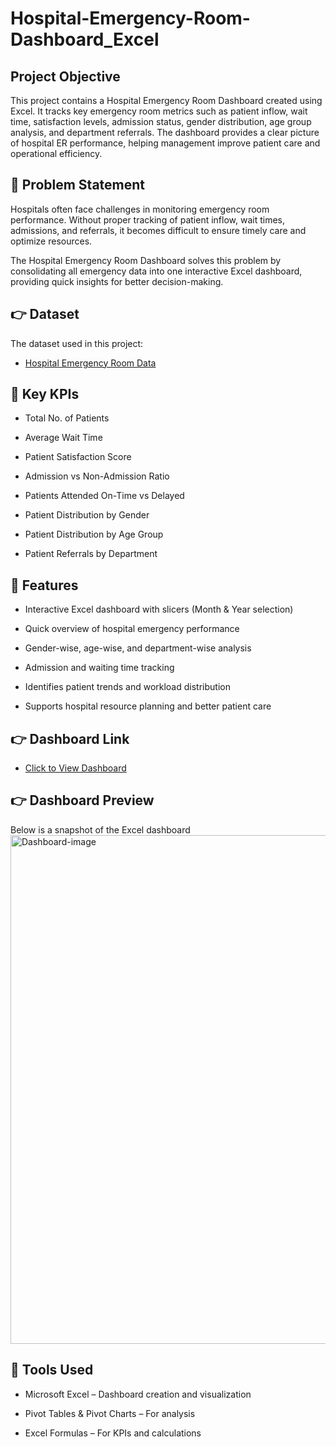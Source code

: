 # Hospital-Emergency-Room-Dashboard_Excel
## Project Objective 
This project contains a Hospital Emergency Room Dashboard created using Excel. It tracks key emergency room metrics such as patient inflow, wait time, satisfaction levels, admission status, gender distribution, age group analysis, and department referrals. The dashboard provides a clear picture of hospital ER performance, helping management improve patient care and operational efficiency.

## 📌 Problem Statement
Hospitals often face challenges in monitoring emergency room performance. Without proper tracking of patient inflow, wait times, admissions, and referrals, it becomes difficult to ensure timely care and optimize resources.

The Hospital Emergency Room Dashboard solves this problem by consolidating all emergency data into one interactive Excel dashboard, providing quick insights for better decision-making.

## 👉 Dataset
The dataset used in this project:
 - <a href = "https://github.com/khansadiq5/Hospital-Emergency-Room-Report-Dashboard_Excel/blob/main/Dashboard.xlsx"> Hospital Emergency Room Data </a>

## 📌 Key KPIs

 - Total No. of Patients

 - Average Wait Time

 - Patient Satisfaction Score

 - Admission vs Non-Admission Ratio

 - Patients Attended On-Time vs Delayed

 - Patient Distribution by Gender

 - Patient Distribution by Age Group

 - Patient Referrals by Department

## 📌 Features

 - Interactive Excel dashboard with slicers (Month & Year selection)

 - Quick overview of hospital emergency performance

 - Gender-wise, age-wise, and department-wise analysis

 - Admission and waiting time tracking

 - Identifies patient trends and workload distribution

 - Supports hospital resource planning and better patient care

## 👉 Dashboard Link
 - <a href = "https://github.com/khansadiq5/Hospital-Emergency-Room-Report-Dashboard_Excel/blob/main/Dashboard.xlsx"> Click to View Dashboard </a>

## 👉 Dashboard Preview
Below is a snapshot of the Excel dashboard
<img width="1812" height="814" alt="Dashboard-image" src="https://github.com/user-attachments/assets/1e9b22e9-ce9d-4f0d-9f91-237e5cdc06b5" />

## 📌 Tools Used

 - Microsoft Excel – Dashboard creation and visualization

 - Pivot Tables & Pivot Charts – For analysis

 - Excel Formulas – For KPIs and calculations


